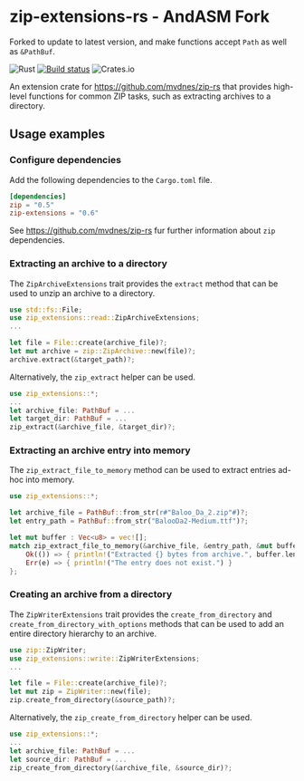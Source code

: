 # zip-extensions-rs - AndASM Fork

Forked to update to latest version, and make functions accept `Path` as well as `&PathBuf`.

![Rust](https://github.com/matzefriedrich/zip-extensions-rs/workflows/Rust/badge.svg)
[![Build status](https://ci.appveyor.com/api/projects/status/41lavncr30iyv5rk/branch/master?svg=true)](https://ci.appveyor.com/project/matzefriedrich/zip-extensions-rs/branch/master)
![Crates.io](https://img.shields.io/crates/v/zip-extensions)

An extension crate for https://github.com/mvdnes/zip-rs that provides high-level functions for common ZIP tasks, such as extracting archives to a directory.

## Usage examples

### Configure dependencies

Add the following dependencies to the `Cargo.toml` file.

```toml
[dependencies]
zip = "0.5"
zip-extensions = "0.6"
```

See https://github.com/mvdnes/zip-rs fur further information about `zip` dependencies.

### Extracting an archive to a directory

The `ZipArchiveExtensions` trait provides the `extract` method that can be used to unzip an archive to a directory.

```rust
use std::fs::File;
use zip_extensions::read::ZipArchiveExtensions;
...

let file = File::create(archive_file)?;
let mut archive = zip::ZipArchive::new(file)?;
archive.extract(&target_path)?;
```

Alternatively, the `zip_extract` helper can be used.

```rust
use zip_extensions::*;
...
let archive_file: PathBuf = ...
let target_dir: PathBuf = ...
zip_extract(&archive_file, &target_dir)?;
```

### Extracting an archive entry into memory

The `zip_extract_file_to_memory` method can be used to extract entries ad-hoc into memory.

```rust
use zip_extensions::*;

let archive_file = PathBuf::from_str(r#"Baloo_Da_2.zip"#)?;
let entry_path = PathBuf::from_str("BalooDa2-Medium.ttf")?;

let mut buffer : Vec<u8> = vec![];
match zip_extract_file_to_memory(&archive_file, &entry_path, &mut buffer) {
    Ok(()) => { println!("Extracted {} bytes from archive.", buffer.len()) },
    Err(e) => { println!("The entry does not exist.") }
};
```

### Creating an archive from a directory

The `ZipWriterExtensions` trait provides the `create_from_directory` and `create_from_directory_with_options` methods that can be used to add an entire directory hierarchy to an archive.

```rust
use zip::ZipWriter;
use zip_extensions::write::ZipWriterExtensions;
...

let file = File::create(archive_file)?;
let mut zip = ZipWriter::new(file);
zip.create_from_directory(&source_path)?;
```

Alternatively, the `zip_create_from_directory` helper can be used.

```rust
use zip_extensions::*;
...
let archive_file: PathBuf = ...
let source_dir: PathBuf = ...
zip_create_from_directory(&archive_file, &source_dir)?;
```

